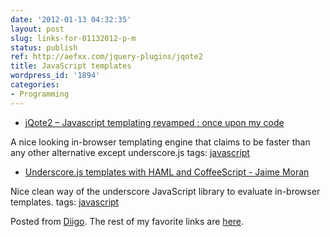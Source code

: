 ```yaml
---
date: '2012-01-13 04:32:35'
layout: post
slug: links-for-01132012-p-m
status: publish
ref: http://aefxx.com/jquery-plugins/jqote2
title: JavaScript templates
wordpress_id: '1894'
categories:
- Programming
---
```



  * [jQote2 – Javascript templating revamped : once upon my code](http://aefxx.com/jquery-plugins/jqote2)


A nice looking in-browser templating engine that claims to be faster than any other alternative except underscore.js
 tags:                      [javascript](http://www.diigo.com/user/eobrain/javascript)


  * [Underscore.js templates with HAML and CoffeeScript - Jaime Moran](http://blog.jrmoran.com/underscorejs-templates-with-haml-and-coffeesc)


Nice clean way of the underscore JavaScript library to evaluate in-browser templates.
 tags:                      [javascript](http://www.diigo.com/user/eobrain/javascript)


Posted from [Diigo](http://www.diigo.com). The rest of my favorite links are [here](http://www.diigo.com/user/eobrain).
